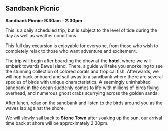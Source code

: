 ## Sandbank Picnic


**Sandbank Picnic: 9:30am - 2:30pm**


This is a daily scheduled trip, but is subject to the level of tide during the day as well as  weather conditions.

This full day excursion is enjoyable for everyone, from those who wish to completely relax to those who want adventure and excitement.

The trip will begin after boarding the dhow at the __hotel__, where we will embark towards Bawe Island. There, a guide will take you snorkeling to see the stunning collection of colored corals and tropical fish. Afterwards, we will hop back onboard and sail away to a sandbank where there are several species of birds with unique characteristics.
A seemingly uninhabited sandbank in the ocean suddenly comes to life with millions of birds flying overhead, and numerous ghost crabs scurrying across the golden sands.

After lunch, relax on the sandbank and listen to the birds around you as the waves lap against the shore.

We will slowly sail back to __Stone Town__ after soaking up the sun, our arrival time back at shore will be approximately 2:30pm.
